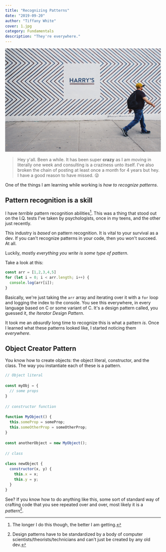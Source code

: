 ```yaml
---
title: "Recognizing Patterns"
date: "2019-09-20"
author: "Tiffany White"
cover: 1.jpg
category: Fundamentals
description: "They're everywhere."
---
```


![](1.jpg)

> Hey y'all. Been a while. It has been super **crazy** as I am moving in literally one week and consulting is a craziness unto itself. I've also broken the chain of posting at least once a month for 4 years but hey. I have a good reason to have missed. 😜


One of the things I am learning while working is *how to recognize patterns*.

## Pattern recognition is a skill

I have *terrible* pattern recognition abilities[^1]. This was a thing that stood out on the I.Q. tests I've taken by psychologists, once in my teens, and the other just recently.

This industry is *based* on pattern recognition. It is vital to your survival as a dev. If you can't recognize patterns in your code, then you won't succeed. At all.

Luckily, mostly *everything you write is some type of pattern*.

Take a look at this:

```js
const arr = [1,2,3,4,5]
for (let i = 0; i < arr.length; i++) {
  console.log(arr[i]);
}
```

Basically, we're just taking the `arr` array and iterating over it with a `for` loop and logging the index to the console. You see this everywhere, in every language based on C or some variant of C. It's a design pattern called, you guessed it, *the Iterator Design Pattern*.

It took me an *absurdly* long time to recognize this is what a pattern *is*. Once I learned what these patterns looked like, I started noticing them *everywhere*.

## Object Creator Pattern

You know how to create objects: the object literal, constructor, and the class. The way you instantiate each of these is a pattern.

```js
// Object literal

const myObj = {
  // some props
}

// constructor function

function MyObject() {
  this.someProp = someProp;
  this.someOtherProp = someOtherProp;
}

const anotherObject = new MyObject();

// class

class newObject {
  constructor(x, y) {
    this.x = x;
    this.y = y;
  }
}
```

See? If you know how to do anything like this, some sort of standard way of crafting code that you see repeated over and over, most likely it is a *pattern*[^2].





[^1]: The longer I do this though, the better I am getting.
[^2]: Design patterns have to be standardized by a body of computer scientists/theorists/technicians and can't just be created by any old dev.
